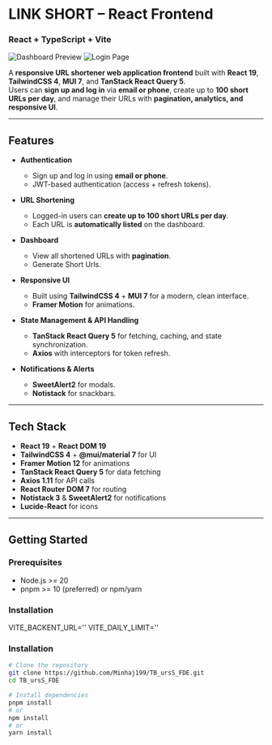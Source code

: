 

# LINK SHORT – React Frontend

### React + TypeScript + Vite
![Dashboard Preview](https://asset.cloudinary.com/dyomgcbln/559645ebbd381e6cad2201c21eaec2dc)
![Login Page](https://asset.cloudinary.com/dyomgcbln/02974b27cdb69a54288f2faf03c07725)

A **responsive URL shortener web application frontend** built with **React 19**, **TailwindCSS 4**, **MUI 7**, and **TanStack React Query 5**.  
Users can **sign up and log in** via **email or phone**, create up to **100 short URLs per day**, and manage their URLs with **pagination, analytics, and responsive UI**.

---

## Features

- **Authentication**
  - Sign up and log in using **email or phone**.
  - JWT-based authentication (access + refresh tokens).

- **URL Shortening**
  - Logged-in users can **create up to 100 short URLs per day**.
  - Each URL is **automatically listed** on the dashboard.

- **Dashboard**
  - View all shortened URLs with **pagination**.
  - Generate Short Urls.

- **Responsive UI**
  - Built using **TailwindCSS 4** + **MUI 7** for a modern, clean interface.
  - **Framer Motion** for animations.

- **State Management & API Handling**
  - **TanStack React Query 5** for fetching, caching, and state synchronization.
  - **Axios** with interceptors for token refresh.

- **Notifications & Alerts**
  - **SweetAlert2** for modals.
  - **Notistack** for snackbars.

---

## Tech Stack

- **React 19** + **React DOM 19**
- **TailwindCSS 4** + **@mui/material 7** for UI
- **Framer Motion 12** for animations
- **TanStack React Query 5** for data fetching
- **Axios 1.11** for API calls
- **React Router DOM 7** for routing
- **Notistack 3** & **SweetAlert2** for notifications
- **Lucide-React** for icons

---

## Getting Started

### Prerequisites
- Node.js >= 20
- pnpm >= 10 (preferred) or npm/yarn
### Installation
VITE_BACKENT_URL=''
VITE_DAILY_LIMIT=''
### Installation
```bash
# Clone the repository
git clone https://github.com/Minhaj199/TB_ursS_FDE.git
cd TB_ursS_FDE

# Install dependencies
pnpm install
# or
npm install
# or
yarn install
